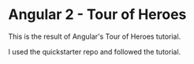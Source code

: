 # Angular 2 - Tour of Heroes

This is the result of Angular's Tour of Heroes tutorial. 

I used the quickstarter repo and followed the tutorial.
